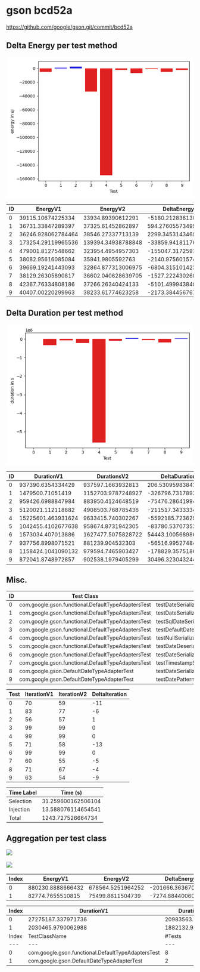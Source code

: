 # gson bcd52a


https://github.com/google/gson.git/commit/bcd52a



## Delta Energy per test method

![](./gson_delta_energy_0_v.png)


| ID | EnergyV1 | EnergyV2 | DeltaEnergy |
| --- | --- | --- | --- |
| 0 | 39115.10674225334 | 33934.89390612291 | -5180.212836130428 |
| 1 | 36731.33847289397 | 37325.61452862897 | 594.2760557349975 |
| 2 | 36246.928062784464 | 38546.27337713139 | 2299.3453143469233 |
| 3 | 173254.29119965536 | 139394.34938788848 | -33859.94181176688 |
| 4 | 479001.8127548662 | 323954.4954957303 | -155047.3172591359 |
| 5 | 38082.95616085084 | 35941.9805592763 | -2140.975601574537 |
| 6 | 39669.19241443093 | 32864.877313006975 | -6804.315101423956 |
| 7 | 38129.26305890817 | 36602.040628639705 | -1527.2224302684626 |
| 8 | 42367.76334808186 | 37266.26340424133 | -5101.499943840536 |
| 9 | 40407.00220299963 | 38233.61774623258 | -2173.384456767053 |

## Delta Duration per test method

![](./gson_delta_duration_0_v.png)


| ID | DurationV1 | DurationsV2 | DeltaDuration |
| --- | --- | --- | --- |
| 0 | 937390.6354334429 | 937597.1663932813 | 206.53095983841922 |
| 1 | 1479500.71051419 | 1152703.9787248927 | -326796.7317892972 |
| 2 | 959426.6988847984 | 883950.4124648519 | -75476.28641994658 |
| 3 | 5120021.112118882 | 4908503.768785436 | -211517.34333344642 |
| 4 | 15225601.463931624 | 9633415.740302267 | -5592185.723629357 |
| 5 | 1042455.4102677638 | 958674.8731942305 | -83780.53707353328 |
| 6 | 1573034.407013886 | 1627477.5075828722 | 54443.100568986265 |
| 7 | 937756.8998071521 | 881239.904532303 | -56516.99527484912 |
| 8 | 1158424.1041090132 | 979594.7465903427 | -178829.3575186705 |
| 9 | 872041.8748972857 | 902538.1979405299 | 30496.323043244192 |

## Misc.

| ID | Test Class | Test Method |
| --- | --- | --- |
| 0 | com.google.gson.functional.DefaultTypeAdaptersTest | testDateSerializationWithPatternNotOverridenByTypeAdapter |
| 1 | com.google.gson.functional.DefaultTypeAdaptersTest | testDateSerializationWithPattern |
| 2 | com.google.gson.functional.DefaultTypeAdaptersTest | testSqlDateSerialization |
| 3 | com.google.gson.functional.DefaultTypeAdaptersTest | testDefaultDateDeserializationUsingBuilder |
| 4 | com.google.gson.functional.DefaultTypeAdaptersTest | testNullSerialization |
| 5 | com.google.gson.functional.DefaultTypeAdaptersTest | testDateDeserializationWithPattern |
| 6 | com.google.gson.functional.DefaultTypeAdaptersTest | testDateSerializationInCollection |
| 7 | com.google.gson.functional.DefaultTypeAdaptersTest | testTimestampSerialization |
| 8 | com.google.gson.DefaultDateTypeAdapterTest | testDateSerialization |
| 9 | com.google.gson.DefaultDateTypeAdapterTest | testDatePattern |


| Test | IterationV1 | IterationV2 | DeltaIteration |
| --- | --- | --- | --- |
| 0 | 70 | 59 | -11 |
| 1 | 83 | 77 | -6 |
| 2 | 56 | 57 | 1 |
| 3 | 99 | 99 | 0 |
| 4 | 99 | 99 | 0 |
| 5 | 71 | 58 | -13 |
| 6 | 99 | 99 | 0 |
| 7 | 60 | 55 | -5 |
| 8 | 71 | 67 | -4 |
| 9 | 63 | 54 | -9 |



| Time Label | Time (s) |
| --- | --- |
| Selection | 31.259600162506104 |
| Injection | 13.588076114654541 |
| Total | 1243.727526664734 |


## Aggregation per test class


![](./gson.png)

![](./gson_delta_1_v.png)

| Index | EnergyV1 | EnergyV2 | DeltaEnergy |
| --- | --- | --- | --- |
| 0 | 880230.8888666432 | 678564.5251964252 | -201666.36367021804 |
| 1 | 82774.7655510815 | 75499.8811504739 | -7274.884400607596 |

| Index | DurationV1 | DurationsV2 | DeltaDuration |
| --- | --- | --- | --- |
| 0 | 27275187.337971736 | 20983563.351980135 | -6291623.985991601 |
| 1 | 2030465.9790062988 | 1882132.9445308726 | -148333.0344754262 |
| Index | TestClassName | #Tests |
| --- | --- | --- |
| 0 | com.google.gson.functional.DefaultTypeAdaptersTest | 8 |
| 1 | com.google.gson.DefaultDateTypeAdapterTest | 2 |

